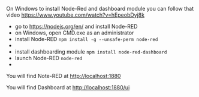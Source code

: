 On Windows to install Node-Red and dashboard module you can follow that video 
<a href="https://www.youtube.com/watch?v=hEpeobDyj8k" target="_new">https://www.youtube.com/watch?v=hEpeobDyj8k</a>

<ul>
<li>go to <a href="https://nodejs.org/en/" target="_blank">https://nodejs.org/en/</a> and install Node-RED</li>
<li>on Windows, open CMD.exe as an administrator</li>
<li>install Node-RED
<code>npm install -g --unsafe-perm node-red</code><li>
<li>install dashboarding module
<code>npm install node-red-dashboard</code></li>
<li>launch Node-RED
<code>node-red</code><li>
</ul>
<p>
You will find Note-RED at <a href="http://localhost:1880" target="_blank">http://localhost:1880</a>
</p>
<p>
You will find Dashboard at <a href="http://localhost:1880/ui" target="_blank">http://localhost:1880/ui</a>
</p>
